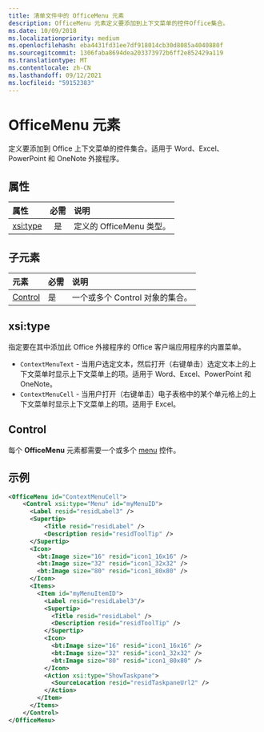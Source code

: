 ```yaml
---
title: 清单文件中的 OfficeMenu 元素
description: OfficeMenu 元素定义要添加到上下文菜单的控件Office集合。
ms.date: 10/09/2018
ms.localizationpriority: medium
ms.openlocfilehash: eba4431fd31ee7df918014cb30d8085a4040880f
ms.sourcegitcommit: 1306faba8694dea203373972b6ff2e852429a119
ms.translationtype: MT
ms.contentlocale: zh-CN
ms.lasthandoff: 09/12/2021
ms.locfileid: "59152383"
---
```

# <a name="officemenu-element"></a>OfficeMenu 元素

定义要添加到 Office 上下文菜单的控件集合。适用于 Word、Excel、PowerPoint 和 OneNote 外接程序。

## <a name="attributes"></a>属性

| 属性            | 必需 | 说明                          |
|:---------------------|:--------:|:-------------------------------------|
| [xsi:type](#xsitype) | 是      | 定义的 OfficeMenu 类型。|

## <a name="child-elements"></a>子元素

|  元素 |  必需  |  说明  |
|:-----|:-----|:-----|
|  [Control](#control)    | 是 |  一个或多个 Control 对象的集合。  |

## <a name="xsitype"></a>xsi:type

指定要在其中添加此 Office 外接程序的 Office 客户端应用程序的内置菜单。

- `ContextMenuText` -  当用户选定文本，然后打开（右键单击）选定文本上的上下文菜单时显示上下文菜单上的项。适用于 Word、Excel、PowerPoint 和 OneNote。
- `ContextMenuCell` -  当用户打开（右键单击）电子表格中的某个单元格上的上下文菜单时显示上下文菜单上的项。适用于 Excel。

## <a name="control"></a>Control

每个 **OfficeMenu** 元素都需要一个或多个 [menu](control.md#menu-dropdown-button-controls) 控件。 

## <a name="example"></a>示例

```xml
<OfficeMenu id="ContextMenuCell">
    <Control xsi:type="Menu" id="myMenuID">
      <Label resid="residLabel3" />
      <Supertip>
          <Title resid="residLabel" />
          <Description resid="residToolTip" />
      </Supertip>
      <Icon>
        <bt:Image size="16" resid="icon1_16x16" />
        <bt:Image size="32" resid="icon1_32x32" />
        <bt:Image size="80" resid="icon1_80x80" />
      </Icon>
      <Items>
        <Item id="myMenuItemID">
          <Label resid="residLabel3"/>
          <Supertip>
            <Title resid="residLabel" />
            <Description resid="residToolTip" />
          </Supertip>
          <Icon>
            <bt:Image size="16" resid="icon1_16x16" />
            <bt:Image size="32" resid="icon1_32x32" />
            <bt:Image size="80" resid="icon1_80x80" />
          </Icon>
          <Action xsi:type="ShowTaskpane">
            <SourceLocation resid="residTaskpaneUrl2" />
          </Action>
        </Item>
      </Items>
    </Control>
</OfficeMenu>
```
